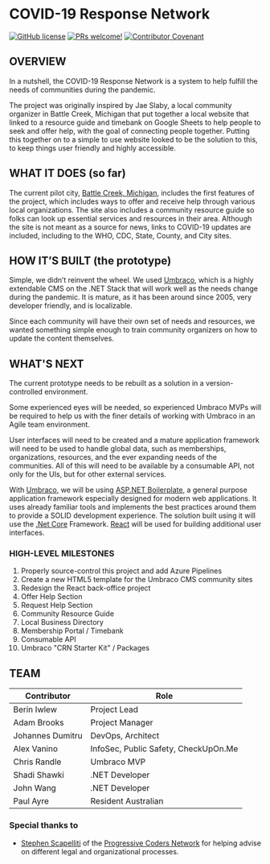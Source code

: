 # COVID-19 Response Network

[![GitHub license](https://img.shields.io/github/license/Vertical-OSS/covid-response-network)](https://github.com/Vertical-OSS/covid-response-network/blob/master/LICENSE) [![PRs welcome!](https://img.shields.io/badge/PRs-welcome-brightgreen.svg)](./CONTRIBUTING.md) [![Contributor Covenant](https://img.shields.io/badge/Contributor%20Covenant-v2.0%20adopted-ff69b4.svg)](./CODE_OF_CONDUCT.md)


## OVERVIEW

In a nutshell, the COVID-19 Response Network is a system to help fulfill the needs of communities during the pandemic.   

The project was originally inspired by Jae Slaby, a local community organizer in Battle Creek, Michigan that put together a local website that linked to a resource guide and timebank on Google Sheets to help people to seek and offer help, with the goal of connecting people together. Putting this together on to a simple to use website looked to be the solution to this, to keep things user friendly and highly accessible.

## WHAT IT DOES (so far)

The current pilot city, [Battle Creek, Michigan](https://battlecreek.covidresponse.net), includes the first features of the project, which includes ways to offer and receive help through various local organizations.  The site also includes a community resource guide so folks can look up essential services and resources in their area.   Although the site is not meant as a source for news, links to COVID-19 updates are included, including to the WHO, CDC, State, County, and City sites. 

## HOW IT’S BUILT (the prototype)

Simple, we didn’t reinvent the wheel.  We used [Umbraco](https://umbraco.com/), which is a highly extendable CMS on the .NET Stack that will work well as the needs change during the pandemic. It is mature, as it has been around since 2005, very developer friendly, and is localizable.

Since each community will have their own set of needs and resources, we wanted something simple enough to train community organizers on how to update the content themselves.

## WHAT'S NEXT

The current prototype needs to be rebuilt as a solution in a version-controlled environment.   

Some experienced eyes will be needed, so experienced Umbraco MVPs will be required to help us with the finer details of working with Umbraco in an Agile team environment. 

User interfaces will need to be created and a mature application framework will need to be used to handle global data, such as memberships, organizations, resources, and the ever expanding needs of the communities.   All of this will need to be available by a consumable API, not only for the UIs, but for other external services.

With [Umbraco](https://umbraco.com/), we will be using [ASP.NET Boilerplate](https://github.com/aspnetboilerplate/aspnetboilerplate), a general purpose application framework especially designed for modern web applications.  It uses already familiar tools and implements the best practices around them to provide a SOLID development experience.  The solution built using it will use the [.Net Core](https://github.com/dotnet/core) Framework.  [React](https://reactjs.org/) will be used for building additional user interfaces.  

### HIGH-LEVEL MILESTONES

1. Properly source-control this project and add Azure Pipelines
2. Create a new HTML5 template for the Umbraco CMS community sites
3. Redesign the React back-office project
4. Offer Help Section
5. Request Help Section
6. Community Resource Guide
7. Local Business Directory
8. Membership Portal / Timebank
9. Consumable API
10. Umbraco "CRN Starter Kit" / Packages



## TEAM

| Contributor      | Role                                 |
| ---------------- | ------------------------------------ |
| Berin Iwlew      | Project Lead                         |
| Adam Brooks      | Project Manager                      |
| Johannes Dumitru | DevOps, Architect                    |
| Alex Vanino      | InfoSec, Public Safety, CheckUpOn.Me |
| Chris Randle     | Umbraco MVP                          |
| Shadi Shawki     | .NET Developer                       |
| John Wang        | .NET Developer                       |
| Paul Ayre        | Resident Australian                  |



### Special thanks to

- [Stephen Scapelliti](https://www.linkedin.com/in/stephen-scapelliti/) of the [Progressive Coders Network](https://progcode.org/) for helping advise on different legal and organizational processes.